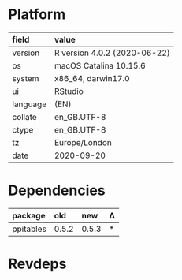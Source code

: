 # Platform

|field    |value                        |
|:--------|:----------------------------|
|version  |R version 4.0.2 (2020-06-22) |
|os       |macOS Catalina 10.15.6       |
|system   |x86_64, darwin17.0           |
|ui       |RStudio                      |
|language |(EN)                         |
|collate  |en_GB.UTF-8                  |
|ctype    |en_GB.UTF-8                  |
|tz       |Europe/London                |
|date     |2020-09-20                   |

# Dependencies

|package   |old   |new   |Δ  |
|:---------|:-----|:-----|:--|
|ppitables |0.5.2 |0.5.3 |*  |

# Revdeps

